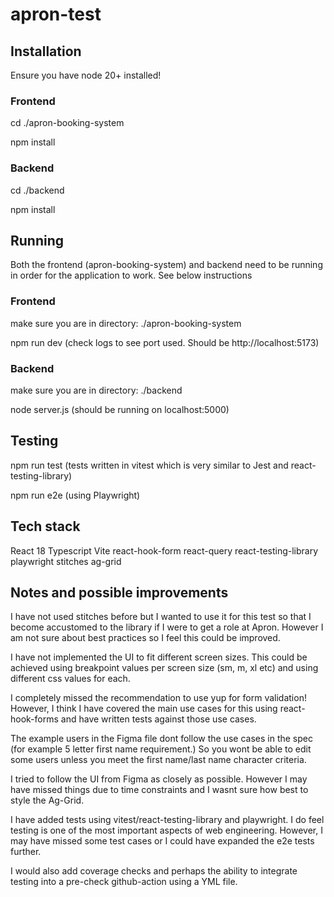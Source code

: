 # apron-test

## Installation

Ensure you have node 20+ installed!

### Frontend

cd ./apron-booking-system

npm install

### Backend

cd ./backend

npm install


## Running

Both the frontend (apron-booking-system) and backend need to be running in order for the application to work. See below instructions

### Frontend

make sure you are in directory: ./apron-booking-system

npm run dev (check logs to see port used. Should be http://localhost:5173)

### Backend

make sure you are in directory: ./backend

node server.js (should be running on localhost:5000)


## Testing

npm run test (tests written in vitest which is very similar to Jest and react-testing-library)

npm run e2e (using Playwright)


## Tech stack

React 18
Typescript
Vite
react-hook-form
react-query
react-testing-library
playwright
stitches
ag-grid


## Notes and possible improvements

I have not used stitches before but I wanted to use it for this test so that I become accustomed to the library if I were to get a role at Apron. However
I am not sure about best practices so I feel this could be improved.

I have not implemented the UI to fit different screen sizes. This could be achieved using breakpoint values per screen size (sm, m, xl etc) and using different css values for each.

I completely missed the recommendation to use yup for form validation! However, I think I have covered the main use cases for this using react-hook-forms and have written tests against those use cases. 

The example users in the Figma file dont follow the use cases in the spec (for example 5 letter first name requirement.) So you wont be able to edit some users unless you 
meet the first name/last name character criteria. 

I tried to follow the UI from Figma as closely as possible. However I may have missed things due to time constraints and I wasnt sure how best to style the Ag-Grid. 

I have added tests using vitest/react-testing-library and playwright. I do feel testing is one of the most important aspects of web engineering. However, I may have missed some test cases or I could have expanded the e2e tests further.

I would also add coverage checks and perhaps the ability to integrate testing into a pre-check github-action using a YML file. 
